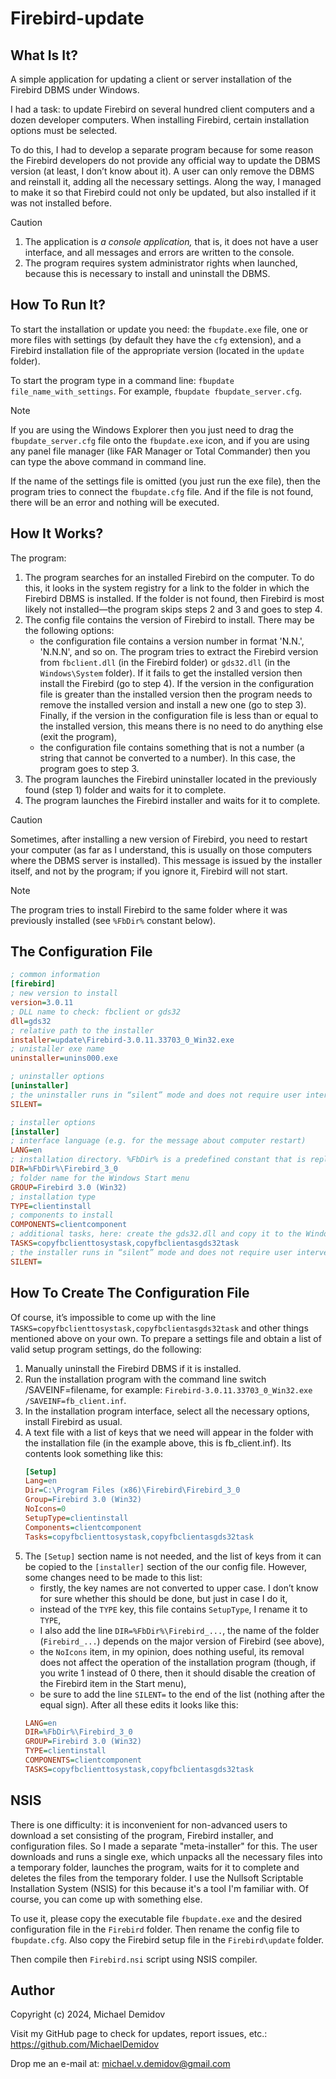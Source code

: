 Firebird-update
===============

What Is It?
-----------

A simple application for updating a client or server installation of the Firebird DBMS under Windows.

I had a task: to update Firebird on several hundred client computers and a dozen developer computers. When installing Firebird, certain installation options must be selected.

To do this, I had to develop a separate program because for some reason the Firebird developers do not provide any official way to update the DBMS version (at least, I don’t know about it). A user can only remove the DBMS and reinstall it, adding all the necessary settings. Along the way, I managed to make it so that Firebird could not only be updated, but also installed if it was not installed before.

> [!CAUTION]
> 1. The application is *a console application,* that is, it does not have a user interface, and all messages and errors are written to the console.
> 2. The program requires system administrator rights when launched, because this is necessary to install and uninstall the DBMS.

How To Run It?
--------------

To start the installation or update you need: the `fbupdate.exe` file, one or more files with settings (by default they have the `cfg` extension), and a Firebird installation file of the appropriate version (located in the `update` folder).

To start the program type in a command line: `fbupdate file_name_with_settings`. For example, `fbupdate fbupdate_server.cfg`.

> [!NOTE]
>If you are using the Windows Explorer then you just need to drag the `fbupdate_server.cfg` file onto the `fbupdate.exe` icon, and if you are using any panel file manager (like FAR Manager or Total Commander) then you can type the above command in command line.

If the name of the settings file is omitted (you just run the exe file), then the program tries to connect the `fbupdate.cfg` file. And if the file is not found, there will be an error and nothing will be executed.

How It Works?
-------------

The program:

1. The program searches for an installed Firebird on the computer. To do this, it looks in the system registry for a link to the folder in which the Firebird DBMS is installed. If the folder is not found, then Firebird is most likely not installed—the program skips steps 2 and 3 and goes to step 4.
2. The config file contains the version of Firebird to install. There may be the following options:
    * the configuration file contains a version number in format 'N.N.', 'N.N.N', and so on. The program tries to extract the Firebird version from `fbclient.dll` (in the Firebird folder) or `gds32.dll` (in the `Windows\System` folder). If it fails to get the installed version then install the Firebird (go to step 4). If the version in the configuration file is greater than the installed version then the program needs to remove the installed version and install a new one (go to step 3). Finally, if the version in the configuration file is less than or equal to the installed version, this means there is no need to do anything else (exit the program),
    * the configuration file contains something that is not a number (a string that cannot be converted to a number). In this case, the program goes to step 3.
3. The program launches the Firebird uninstaller located in the previously found (step 1) folder and waits for it to complete.
4. The program launches the Firebird installer and waits for it to complete.

> [!CAUTION]
> Sometimes, after installing a new version of Firebird, you need to restart your computer (as far as I understand, this is usually on those computers where the DBMS server is installed). This message is issued by the installer itself, and not by the program; if you ignore it, Firebird will not start.

> [!NOTE]
>The program tries to install Firebird to the same folder where it was previously installed (see `%FbDir%` constant below).

The Configuration File
----------------------

```ini
; common information
[firebird]
; new version to install
version=3.0.11
; DLL name to check: fbclient or gds32
dll=gds32
; relative path to the installer
installer=update\Firebird-3.0.11.33703_0_Win32.exe
; unistaller exe name
uninstaller=unins000.exe

; uninstaller options
[uninstaller]
; the uninstaller runs in “silent” mode and does not require user intervention (do not write anything after the equal sign)
SILENT=

; installer options
[installer]
; interface language (e.g. for the message about computer restart)
LANG=en
; installation directory. %FbDir% is a predefined constant that is replaced by the actual absolute path. If there was no installation previously, then this parameter is completely ignored. If omitted then use default Program Files folder
DIR=%FbDir%\Firebird_3_0
; folder name for the Windows Start menu
GROUP=Firebird 3.0 (Win32)
; installation type
TYPE=clientinstall
; components to install
COMPONENTS=clientcomponent
; additional tasks, here: create the gds32.dll and copy it to the Windows\System directory
TASKS=copyfbclienttosystask,copyfbclientasgds32task
; the installer runs in “silent” mode and does not require user intervention (do not write anything after the equal sign)
SILENT=
```

How To Create The Configuration File
------------------------------------

Of course, it’s impossible to come up with the line `TASKS=copyfbclienttosystask,copyfbclientasgds32task` and other things mentioned above on your own. To prepare a settings file and obtain a list of valid setup program settings, do the following:

1. Manually uninstall the Firebird DBMS if it is installed.
2. Run the installation program with the command line switch /SAVEINF=filename, for example: `Firebird-3.0.11.33703_0_Win32.exe /SAVEINF=fb_client.inf`.
3. In the installation program interface, select all the necessary options, install Firebird as usual.
4. A text file with a list of keys that we need will appear in the folder with the installation file (in the example above, this is fb_client.inf). Its contents look something like this:
    ```ini
    [Setup]
    Lang=en
    Dir=C:\Program Files (x86)\Firebird\Firebird_3_0
    Group=Firebird 3.0 (Win32)
    NoIcons=0
    SetupType=clientinstall
    Components=clientcomponent
    Tasks=copyfbclienttosystask,copyfbclientasgds32task
    ```
5. The `[Setup]` section name is not needed, and the list of keys from it can be copied to the `[installer]` section of the our config file. However, some changes need to be made to this list:
    * firstly, the key names are not converted to upper case. I don’t know for sure whether this should be done, but just in case I do it,
    * instead of the `TYPE` key, this file contains `SetupType`, I rename it to `TYPE`,
    * I also add the line `DIR=%FbDir%\Firebird_...`, the name of the folder (`Firebird_...`) depends on the major version of Firebird (see above),
    * the `NoIcons` item, in my opinion, does nothing useful, its removal does not affect the operation of the installation program (though, if you write 1 instead of 0 there, then it should disable the creation of the Firebird item in the Start menu),
    * be sure to add the line `SILENT=` to the end of the list (nothing after the equal sign).
    After all these edits it looks like this:
    ```ini
    LANG=en
    DIR=%FbDir%\Firebird_3_0
    GROUP=Firebird 3.0 (Win32) 
    TYPE=clientinstall
    COMPONENTS=clientcomponent
    TASKS=copyfbclienttosystask,copyfbclientasgds32task
    ```

NSIS
----

There is one difficulty: it is inconvenient for non-advanced users to download a set consisting of the program, Firebird installer, and configuration files. So I made a separate "meta-installer" for this. The user downloads and runs a single exe, which unpacks all the necessary files into a temporary folder, launches the program, waits for it to complete and deletes the files from the temporary folder. I use the Nullsoft Scriptable Installation System (NSIS) for this because it's a tool I'm familiar with. Of course, you can come up with something else.

To use it, please copy the executable file `fbupdate.exe` and the desired configuration file in the `Firebird` folder. Then rename the config file to `fbupdate.cfg`. Also copy the Firebird setup file in the `Firebird\update` folder.

Then compile then `Firebird.nsi` script using NSIS compiler.

Author
------
Copyright (c) 2024, Michael Demidov

Visit my GitHub page to check for updates, report issues, etc.: https://github.com/MichaelDemidov

Drop me an e-mail at: michael.v.demidov@gmail.com
